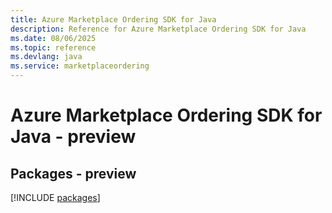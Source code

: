 ```yaml
---
title: Azure Marketplace Ordering SDK for Java
description: Reference for Azure Marketplace Ordering SDK for Java
ms.date: 08/06/2025
ms.topic: reference
ms.devlang: java
ms.service: marketplaceordering
---
```

# Azure Marketplace Ordering SDK for Java - preview
## Packages - preview
[!INCLUDE [packages](marketplace-ordering-index.md)]
